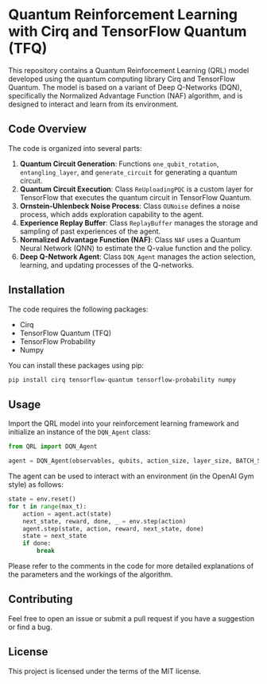 # Quantum Reinforcement Learning with Cirq and TensorFlow Quantum (TFQ)

This repository contains a Quantum Reinforcement Learning (QRL) model developed using the quantum computing library Cirq and TensorFlow Quantum. The model is based on a variant of Deep Q-Networks (DQN), specifically the Normalized Advantage Function (NAF) algorithm, and is designed to interact and learn from its environment.

## Code Overview

The code is organized into several parts:

1. **Quantum Circuit Generation**: Functions `one_qubit_rotation`, `entangling_layer`, and `generate_circuit` for generating a quantum circuit.
2. **Quantum Circuit Execution**: Class `ReUploadingPQC` is a custom layer for TensorFlow that executes the quantum circuit in TensorFlow Quantum.
3. **Ornstein-Uhlenbeck Noise Process**: Class `OUNoise` defines a noise process, which adds exploration capability to the agent.
4. **Experience Replay Buffer**: Class `ReplayBuffer` manages the storage and sampling of past experiences of the agent.
5. **Normalized Advantage Function (NAF)**: Class `NAF` uses a Quantum Neural Network (QNN) to estimate the Q-value function and the policy.
6. **Deep Q-Network Agent**: Class `DQN_Agent` manages the action selection, learning, and updating processes of the Q-networks.

## Installation

The code requires the following packages:

- Cirq
- TensorFlow Quantum (TFQ)
- TensorFlow Probability
- Numpy

You can install these packages using pip:

```sh
pip install cirq tensorflow-quantum tensorflow-probability numpy
```

## Usage

Import the QRL model into your reinforcement learning framework and initialize an instance of the `DQN_Agent` class:

```python
from QRL import DQN_Agent

agent = DQN_Agent(observables, qubits, action_size, layer_size, BATCH_SIZE, BUFFER_SIZE, LR, LR2, TAU, GAMMA, UPDATE_EVERY, NUPDATES)
```

The agent can be used to interact with an environment (in the OpenAI Gym style) as follows:

```python
state = env.reset()
for t in range(max_t):
    action = agent.act(state)
    next_state, reward, done, _ = env.step(action)
    agent.step(state, action, reward, next_state, done)
    state = next_state
    if done:
        break
```

Please refer to the comments in the code for more detailed explanations of the parameters and the workings of the algorithm.

## Contributing

Feel free to open an issue or submit a pull request if you have a suggestion or find a bug.

## License

This project is licensed under the terms of the MIT license.
